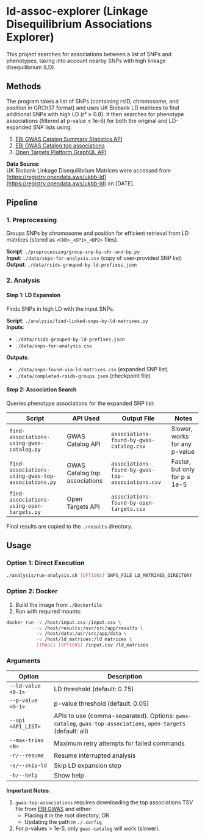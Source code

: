 # ld-assoc-explorer (Linkage Disequilibrium Associations Explorer)
This project searches for associations between a list of SNPs and phenotypes, taking into account nearby SNPs with high linkage disequilibrium (LD).

## Methods
The program takes a list of SNPs (containing rsID, chromosome, and position in GRCh37 format) and uses UK Biobank LD matrices to find additional SNPs with high LD (r² ≥ 0.8). It then searches for phenotype associations (filtered at p-value ≤ 1e-6) for both the original and LD-expanded SNP lists using:

1. [EBI GWAS Catalog Summary Statistics API](https://www.ebi.ac.uk/gwas/summary-statistics/docs/)
2. [EBI GWAS Catalog top associations](https://www.ebi.ac.uk/gwas/docs/file-downloads)
3. [Open Targets Platform GraphQL API](https://api.platform.opentargets.org/)

**Data Source**:  
UK Biobank Linkage Disequilibrium Matrices were accessed from [https://registry.opendata.aws/ukbb-ld](https://registry.opendata.aws/ukbb-ld) on [DATE].

## Pipeline

### 1. Preprocessing
Groups SNPs by chromosome and position for efficient retrieval from LD matrices (stored as `<CHR>_<BP1>_<BP2>` files).

**Script**: `./preprocessing/group-snp-by-chr-and-bp.py`  
**Input**: `./data/snps-for-analysis.csv` (copy of user-provided SNP list)  
**Output**: `./data/rsids-grouped-by-ld-prefixes.json`

### 2. Analysis

#### Step 1: LD Expansion
Finds SNPs in high LD with the input SNPs.

**Script**: `./analysis/find-linked-snps-by-ld-matrixes.py`  
**Inputs**: 
- `./data/rsids-grouped-by-ld-prefixes.json`
- `./data/snps-for-analysis.csv`  

**Outputs**: 
- `./data/snps-found-via-ld-matrixes.csv` (expanded SNP list)
- `./data/completed-rsids-groups.json` (checkpoint file)

#### Step 2: Association Search
Queries phenotype associations for the expanded SNP list:

| Script | API Used | Output File | Notes |
|--------|----------|-------------|-------|
| `find-associations-using-gwas-catalog.py` | GWAS Catalog API | `associations-found-by-gwas-catalog.csv` | Slower, works for any p-value |
| `find-associations-using-gwas-top-associations.py` | GWAS Catalog top associations | `associations-found-by-gwas-top-associations.csv` | Faster, but only for p ≤ 1e-5 |
| `find-associations-using-open-targets.py` | Open Targets API | `associations-found-by-open-targets.csv` | |

Final results are copied to the `./results` directory.

## Usage

### Option 1: Direct Execution
```bash
./analysis/run-analysis.sh [OPTIONS] SNPS_FILE LD_MATRIXES_DIRECTORY
```

### Option 2: Docker
1. Build the image from `./Dockerfile`
2. Run with required mounts:
```bash
docker run -v /host/input.csv:/input.csv \
           -v /host/results:/usr/src/app/results \
           -v /host/data:/usr/src/app/data \
           -v /host/ld_matrices:/ld_matrices \
           [IMAGE] [OPTIONS] /input.csv /ld_matrices
```

### Arguments

| Option | Description |
|--------|-------------|
| `--ld-value <0-1>` | LD threshold (default: 0.75) |
| `--p-value <0-1>` | p-value threshold (default: 0.05) |
| `--api <API_LIST>` | APIs to use (comma-separated). Options: `gwas-catalog`, `gwas-top-associations`, `open-targets` (default: all) |
| `--max-tries <N>` | Maximum retry attempts for failed commands |
| `-r/--resume` | Resume interrupted analysis |
| `-s/--skip-ld` | Skip LD expansion step |
| `-h/--help` | Show help |

**Important Notes**:
1. `gwas-top-associations` requires downloading the top associations TSV file from [EBI GWAS](https://www.ebi.ac.uk/gwas/docs/file-downloads) and either:
   - Placing it in the root directory, OR
   - Updating the path in `./.config`
2. For p-values > 1e-5, only `gwas-catalog` will work (slower).
